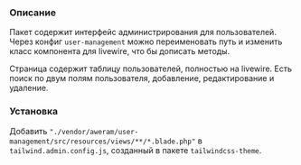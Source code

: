 ### Описание

Пакет содержит интерфейс администрирования для пользователей. Через конфиг `user-management` можно переименовать путь и изменить класс компонента для livewire, что бы дописать методы.

Страница содержит таблицу пользователей, полностью на livewire. Есть поиск по двум полям пользователя, добавление, редактирование и удаление.

### Установка

Добавить `"./vendor/aweram/user-management/src/resources/views/**/*.blade.php"` в `tailwind.admin.config.js`, созданный в пакете `tailwindcss-theme`.
